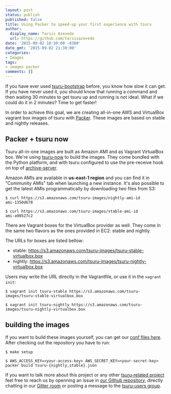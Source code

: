 ```yaml
---
layout: post
status: publish
published: false
title: Using Packer to speed-up your first experience with tsuru
author:
  display_name: Tarsis Azevedo
  url: https://github.com/tarsisazevedo
date: '2015-09-02 18:30:00 -0300'
date_gmt: '2015-09-02 21:30:00'
categories:
- Images
tags:
- images packer
comments: []
---
```


If you have ever used
[tsuru-bootstrap](https://github.com/tsuru/tsuru-bootstrap) before, you know
how slow it can get. If you have never used it, you should know that running a
command and then waiting 30 minutes to get tsuru up and running is not ideal.
What if we could do it in 2 minutes? Time to get faster!

In order to achieve this goal, we are creating all-in-one AWS and VirtualBox vagrant
box images of tsuru with [Packer](https://packer.io). These images are based on
stable and nightly releases.

## Packer + tsuru now

Tsuru all-in-one images are built as Amazon AMI and as Vagrant VirtualBox
box. We're using [tsuru-now](https://github.com/tsuru/now) to build the
images. They come bundled with the Python platform, and with tsuru
configured to use the pre-receive hook on top of
[archive-server](https://github.com/tsuru/archive-server).

Amazon AMIs are available in **us-east-1 region** and you can find it in
"Community AMIs" tab when launching a new instance. It's also possible to get the 
latest AMIs programmatically by downloading two files from S3:

    $ curl https://s3.amazonaws.com/tsuru-images/nightly-ami-id
    ami-1350d678

    $ curl https://s3.amazonaws.com/tsuru-images/stable-ami-id
    ami-a98527c2

There are Vagrant boxes for the VirtualBox provider as well. They come in the
same two flavors as the ones provided in EC2: stable and nightly.

The URLs for boxes are listed bellow:

* stable: https://s3.amazonaws.com/tsuru-images/tsuru-stable-virtualbox.box
* nightly: https://s3.amazonaws.com/tsuru-images/tsuru-nightly-virtualbox.box

Users may write the URL directly in the Vagrantfile, or use it in the ``vagrant init``:

    $ vagrant init tsuru-stable https://s3.amazonaws.com/tsuru-images/tsuru-stable-virtualbox.box

    $ vagrant init tsuru-nightly https://s3.amazonaws.com/tsuru-images/tsuru-nightly-virtualbox.box


## building the images

If you want to build these images yourself, you can get our [conf files here](https://github.com/tsuru/tsuru-packer).
After checking out the repository you have to run:

    $ make setup

    $ AWS_ACCESS_KEY=<your-access-key> AWS_SECRET_KEY=<your-secret-key> packer build tsuru-{nightly,stable}.json

If you want to talk more about this project or any other [tsuru-related project](https://github.com/tsuru) feel free to reach us
by openning an issue in [our Github repository](https://github.com/tsuru/tsuru/issues), directly chatting in our [Gitter room](gitter.im/tsuru/tsuru) or
posting a message to the [tsuru-users group](https://groups.google.com/forum/#!forum/tsuru-users).
